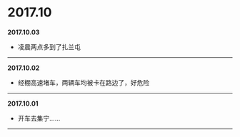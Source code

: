 # 2017.10

**2017.10.03**
*	凌晨两点多到了扎兰屯
---

**2017.10.02**
*	经棚高速堵车，两辆车均被卡在路边了，好危险
---

**2017.10.01**
*	开车去集宁......
---
